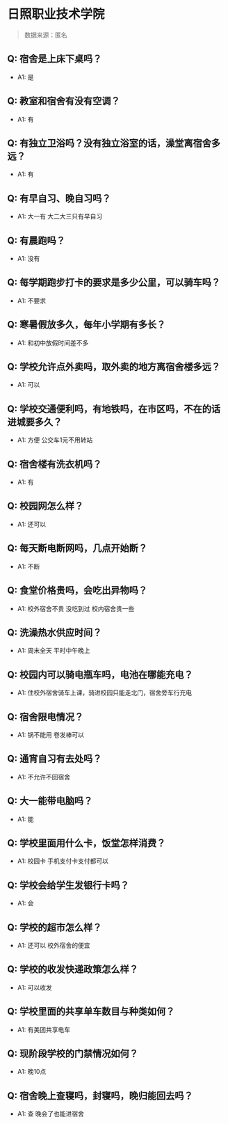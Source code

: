 # 日照职业技术学院

> 数据来源：匿名

## Q: 宿舍是上床下桌吗？

- A1: 是

## Q: 教室和宿舍有没有空调？

- A1: 有

## Q: 有独立卫浴吗？没有独立浴室的话，澡堂离宿舍多远？

- A1: 有

## Q: 有早自习、晚自习吗？

- A1: 大一有     大二大三只有早自习

## Q: 有晨跑吗？

- A1: 没有

## Q: 每学期跑步打卡的要求是多少公里，可以骑车吗？

- A1: 不要求

## Q: 寒暑假放多久，每年小学期有多长？

- A1: 和初中放假时间差不多

## Q: 学校允许点外卖吗，取外卖的地方离宿舍楼多远？

- A1: 可以

## Q: 学校交通便利吗，有地铁吗，在市区吗，不在的话进城要多久？

- A1: 方便  公交车1元不用转站

## Q: 宿舍楼有洗衣机吗？

- A1: 有

## Q: 校园网怎么样？

- A1: 还可以

## Q: 每天断电断网吗，几点开始断？

- A1: 不断

## Q: 食堂价格贵吗，会吃出异物吗？

- A1: 校外宿舍不贵 没吃到过     校内宿舍贵一些

## Q: 洗澡热水供应时间？

- A1: 周末全天    平时中午晚上

## Q: 校园内可以骑电瓶车吗，电池在哪能充电？

- A1: 住校外宿舍骑车上课，骑进校园只能走北门，宿舍旁车行充电

## Q: 宿舍限电情况？

- A1: 锅不能用 卷发棒可以

## Q: 通宵自习有去处吗？

- A1: 不允许不回宿舍

## Q: 大一能带电脑吗？

- A1: 能

## Q: 学校里面用什么卡，饭堂怎样消费？

- A1: 校园卡   手机支付卡支付都可以

## Q: 学校会给学生发银行卡吗？

- A1: 会

## Q: 学校的超市怎么样？

- A1: 还可以   校外宿舍的便宜

## Q: 学校的收发快递政策怎么样？

- A1: 可以收发

## Q: 学校里面的共享单车数目与种类如何？

- A1: 有美团共享电车

## Q: 现阶段学校的门禁情况如何？

- A1: 晚10点

## Q: 宿舍晚上查寝吗，封寝吗，晚归能回去吗？

- A1: 查    晚会了也能进宿舍

